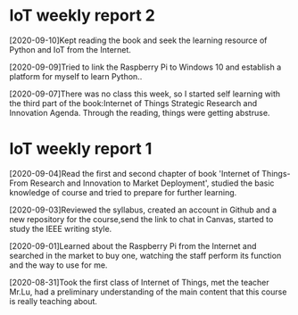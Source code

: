 # IoT weekly report 2


[2020-09-10]Kept reading the book and seek the learning resource of Python and IoT from the Internet.

[2020-09-09]Tried to link the Raspberry Pi to Windows 10 and establish a platform for myself to learn Python..

[2020-09-07]There was no class this week, so I started self learning with the third part of the book:Internet of Things Strategic Research and Innovation Agenda. Through the reading, things were getting abstruse.



# IoT weekly report 1 


[2020-09-04]Read the first and second chapter of book 'Internet of Things-From Research and Innovation to Market Deployment', studied the basic knowledge of course and tried to prepare for further learning.

[2020-09-03]Reviewed the syllabus, created an account in Github and a new repository for the course,send the link to chat in Canvas, started to study the IEEE writing style.  

[2020-09-01]Learned about the Raspberry Pi from the Internet and searched in the market to buy one, watching the staff perform its function and the way to use for me. 

[2020-08-31]Took the first class of Internet of Things, met the teacher Mr.Lu, had a preliminary understanding of the main content that this course is really teaching about.
